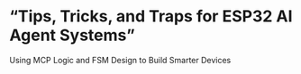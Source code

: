 # “Tips, Tricks, and Traps for ESP32 AI Agent Systems”
Using MCP Logic and FSM Design to Build Smarter Devices
